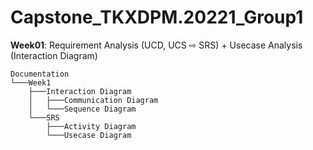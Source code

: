 # Capstone_TKXDPM.20221_Group1

**Week01**: Requirement Analysis (UCD, UCS ⇨ SRS) + Usecase Analysis (Interaction Diagram)

    Documentation
    └───Week1
        ├───Interaction Diagram
        │   ├───Communication Diagram
        │   └───Sequence Diagram
        └───SRS
            ├───Activity Diagram
            └───Usecase Diagram
